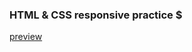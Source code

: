 ### HTML & CSS responsive practice $

[preview](https://github.com/fluxnas/06-front-end-responsive/blob/447c1025ef6fcab174e36b7721182d5353b48fa6/responsive.html)
